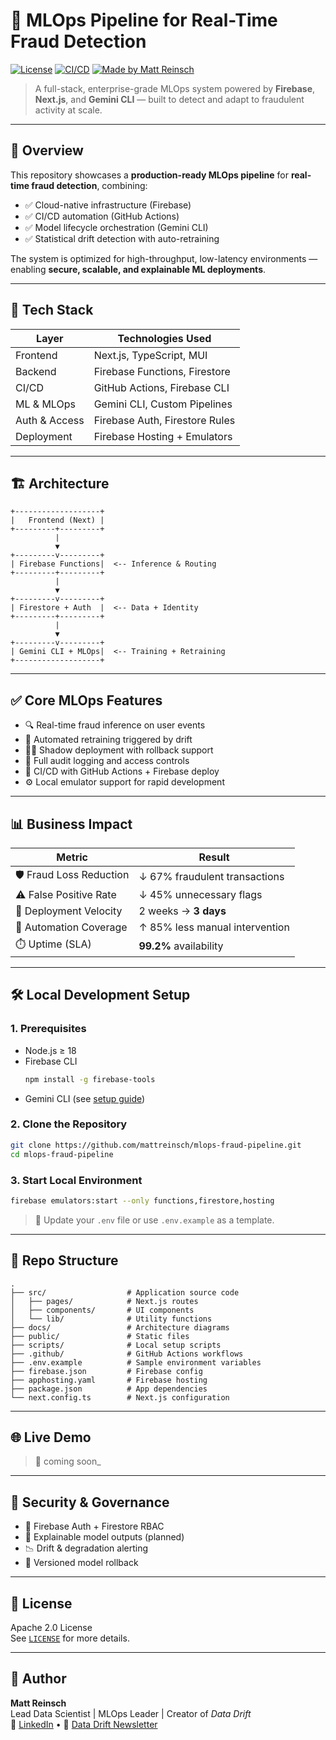 # 🚨 MLOps Pipeline for Real-Time Fraud Detection

[![License](https://img.shields.io/badge/license-Apache%202.0-blue.svg)](LICENSE)
[![CI/CD](https://github.com/mattreinsch/mlops-fraud-pipeline/actions/workflows/deploy.yml/badge.svg)](https://github.com/mattreinsch/mlops-fraud-pipeline/actions)
[![Made by Matt Reinsch](https://img.shields.io/badge/Made%20by-Matt%20Reinsch-blueviolet)](https://www.linkedin.com/in/mattreinsch/)

> A full-stack, enterprise-grade MLOps system powered by **Firebase**, **Next.js**, and **Gemini CLI** — built to detect and adapt to fraudulent activity at scale.

---

## 🧠 Overview

This repository showcases a **production-ready MLOps pipeline** for **real-time fraud detection**, combining:

- ✅ Cloud-native infrastructure (Firebase)
- ✅ CI/CD automation (GitHub Actions)
- ✅ Model lifecycle orchestration (Gemini CLI)
- ✅ Statistical drift detection with auto-retraining

The system is optimized for high-throughput, low-latency environments — enabling **secure, scalable, and explainable ML deployments**.

---

## 🧰 Tech Stack

| Layer           | Technologies Used                |
|----------------|-----------------------------------|
| Frontend        | Next.js, TypeScript, MUI          |
| Backend         | Firebase Functions, Firestore     |
| CI/CD           | GitHub Actions, Firebase CLI      |
| ML & MLOps      | Gemini CLI, Custom Pipelines      |
| Auth & Access   | Firebase Auth, Firestore Rules    |
| Deployment      | Firebase Hosting + Emulators      |

---

## 🏗️ Architecture

```text
+-------------------+
|   Frontend (Next) |
+---------+---------+
          |
          ▼
+---------v---------+
| Firebase Functions|  <-- Inference & Routing
+---------+---------+
          |
          ▼
+---------v---------+
| Firestore + Auth  |  <-- Data + Identity
+---------+---------+
          |
          ▼
+---------v---------+
| Gemini CLI + MLOps|  <-- Training + Retraining
+-------------------+
```

---

## ✅ Core MLOps Features

- 🔍 Real-time fraud inference on user events
- 🔁 Automated retraining triggered by drift
- 🕵️‍♀️ Shadow deployment with rollback support
- 🧾 Full audit logging and access controls
- 🚀 CI/CD with GitHub Actions + Firebase deploy
- ⚙️ Local emulator support for rapid development

---

## 📊 Business Impact

| Metric                      | Result                            |
|----------------------------|------------------------------------|
| 🛡️ Fraud Loss Reduction      | ↓ 67% fraudulent transactions       |
| ⚠️ False Positive Rate       | ↓ 45% unnecessary flags             |
| 🚀 Deployment Velocity       | 2 weeks → **3 days**                |
| 🤖 Automation Coverage       | ↑ 85% less manual intervention      |
| ⏱️ Uptime (SLA)              | **99.2%** availability              |

---

## 🛠️ Local Development Setup

### 1. Prerequisites

- Node.js ≥ 18
- Firebase CLI  
  ```bash
  npm install -g firebase-tools
  ```
- Gemini CLI (see [setup guide](https://github.com/google/gemini-cli))

### 2. Clone the Repository

```bash
git clone https://github.com/mattreinsch/mlops-fraud-pipeline.git
cd mlops-fraud-pipeline
```

### 3. Start Local Environment

```bash
firebase emulators:start --only functions,firestore,hosting
```

> 🧪 Update your `.env` file or use `.env.example` as a template.

---

## 📁 Repo Structure

```
.
├── src/                  # Application source code
│   ├── pages/            # Next.js routes
│   ├── components/       # UI components
│   └── lib/              # Utility functions
├── docs/                 # Architecture diagrams
├── public/               # Static files
├── scripts/              # Local setup scripts
├── .github/              # GitHub Actions workflows
├── .env.example          # Sample environment variables
├── firebase.json         # Firebase config
├── apphosting.yaml       # Firebase hosting
├── package.json          # App dependencies
└── next.config.ts        # Next.js configuration
```

---

## 🌐 Live Demo

> 🔗 coming soon_

---

## 🔐 Security & Governance

- 🔐 Firebase Auth + Firestore RBAC
- 🔎 Explainable model outputs (planned)
- 📉 Drift & degradation alerting
- 🔁 Versioned model rollback

---

## 📄 License

Apache 2.0 License  
See [`LICENSE`](LICENSE) for more details.

---

## 👤 Author

**Matt Reinsch**  
Lead Data Scientist | MLOps Leader | Creator of *Data Drift*  
🔗 [LinkedIn](https://www.linkedin.com/in/matt-reinsch-51118781/) • 🧠 [Data Drift Newsletter](https://mattreinsch.com/)
